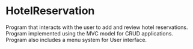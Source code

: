 # HotelReservation
Program that interacts with the user to add and review hotel reservations. 
Program implemented using the MVC model for CRUD applications. 
Program also includes a menu system for User interface. 
